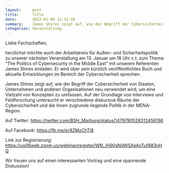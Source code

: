 ```yaml
---
layout:     post
title:      Title
date:       2022-01-08 13:15:38
summary:    James Shires zeigt auf, wie der Begriff der Cybersicherheit von Staaten, Unternehmen und ...
categories: Veranstaltung
---
```


Liebe Fachschaften,

herzlichst möchte euch der Arbeitskreis für Außen- und Sicherheitspolitik zu unserer nächsten Veranstaltung am 13. Januar um 18 Uhr c.t. zum Thema "The Politics of Cybersecurity in the Middle East" mit unserem Referenten James Shires einladen. Er wird über sein kürzlich veröffentlichtes Buch und aktuelle Entwicklungen im Bereich der Cybersicherheit sprechen.

James Shires zeigt auf, wie der Begriff der Cybersicherheit von Staaten, Unternehmen und anderen Organisationen neu verwendet wird, um eine Vielzahl von Konzepten zu umfassen. Auf der Grundlage von Interviews und Feldforschung untersucht er verschiedene diskursive Räume der Cybersicherheit und die ihnen zugrunde liegende Politik in der MENA-Region.

Auf Twitter: https://twitter.com/BSH_Marburg/status/1479790526312456196

Auf Facebook: https://fb.me/e/4ZMzChTl8

Link zur Registrierung: https://us06web.zoom.us/webinar/register/WN_jH90sNdWSXeAoTuf883nHQ

Wir freuen uns auf einen interessanten Vortrag und eine spannende Diskussion!